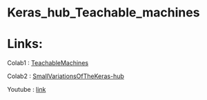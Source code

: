 # Keras_hub_Teachable_machines

# Links:

Colab1 : [TeachableMachines](https://colab.research.google.com/drive/1SPJYYQjTKmWQDx8l0BFhwUtFfR0xmKNK?usp=sharing)

Colab2 : [SmallVariationsOfTheKeras-hub](https://colab.research.google.com/drive/1jz4Pwp2KmwPar1b0z63A7pWjMBoMieMk?usp=sharing)

Youtube : [link](https://colab.research.google.com/github/your-username/your-repo/blob/main/your-notebook.ipynb)
      

